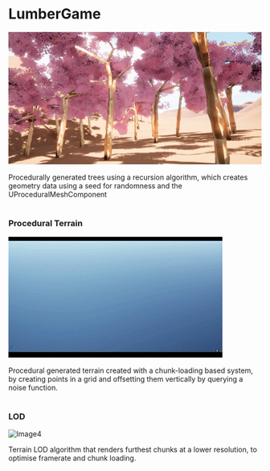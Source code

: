 # LumberGame


![Image1](READMEAssets/1.png)

Procedurally generated trees using a recursion algorithm, which creates geometry data using a seed for randomness and the UProceduralMeshComponent 

#

### Procedural Terrain
![Image3](READMEAssets/3.gif)

Procedural generated terrain created with a chunk-loading based system, by creating points in a grid and offsetting them vertically by querying a noise function.

#

### LOD
![Image4](READMEAssets/4.gif)

Terrain LOD algorithm that renders furthest chunks at a lower resolution, to optimise framerate and chunk loading.
